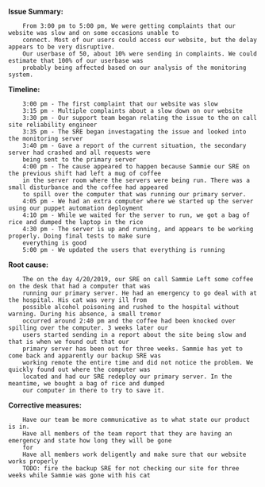 __Issue Summary:__

        From 3:00 pm to 5:00 pm, We were getting complaints that our website was slow and on some occasions unable to 
        connect. Most of our users could access our website, but the delay appears to be very disruptive.
        Our userbase of 50, about 10% were sending in complaints. We could estimate that 100% of our userbase was 
        probably being affected based on our analysis of the monitoring system.

__Timeline:__

        3:00 pm - The first complaint that our website was slow
        3:15 pm - Multiple complaints about a slow down on our website
        3:30 pm - Our support team began relating the issue to the on call site reliability engineer
        3:35 pm - The SRE began investagating the issue and looked into the monitoring server
        3:40 pm - Gave a report of the current situation, the secondary server had crashed and all requests were 
        being sent to the primary server
        4:00 pm - The cause appeared to happen because Sammie our SRE on the previous shift had left a mug of coffee 
        in the server room where the servers were being run. There was a small disturbance and the coffee had appeared 
        to spill over the computer that was running our primary server.
        4:05 pm - We had an extra computer where we started up the server using our puppet automation deployment
        4:10 pm - While we waited for the server to run, we got a bag of rice and dumped the laptop in the rice
        4:30 pm - The server is up and running, and appears to be working properly. Doing final tests to make sure 
        everything is good
        5:00 pm - We updated the users that everything is running
__Root cause:__

        The on the day 4/20/2019, our SRE on call Sammie Left some coffee on the desk that had a computer that was
        running our primary server. He had an emergency to go deal with at the hospital. His cat was very ill from
        possible alcohol poisoning and rushed to the hospital without warning. During his absence, a small tremor
        occurred around 2:40 pm and the coffee had been knocked over spilling over the computer. 3 weeks later our
        users started sending in a report about the site being slow and that is when we found out that our 
        primary server has been out for three weeks. Sammie has yet to come back and apparently our backup SRE was
        working remote the entire time and did not notice the problem. We quickly found out where the computer was
        located and had our SRE redeploy our primary server. In the meantime, we bought a bag of rice and dumped 
        our computer in there to try to save it.
        
__Corrective measures:__

        Have our team be more communicative as to what state our product is in.
        Have all members of the team report that they are having an emergency and state how long they will be gone
        for
        Have all members work deligently and make sure that our website works properly
        TODO: fire the backup SRE for not checking our site for three weeks while Sammie was gone with his cat
